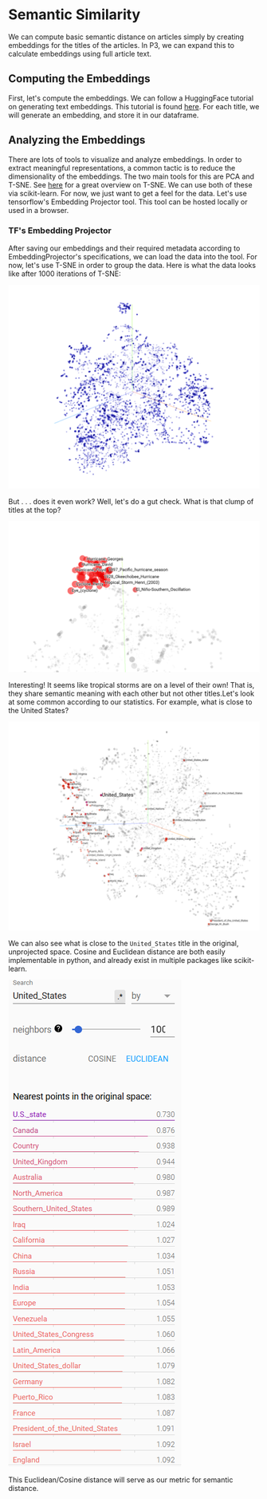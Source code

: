 # Semantic Similarity

We can compute basic semantic distance on articles simply by creating embeddings for the titles of the articles. In P3, we can expand this to calculate embeddings using full article text. 

## Computing the Embeddings

First, let's compute the embeddings. We can follow a HuggingFace tutorial on generating text embeddings. This tutorial is found [here](https://huggingface.co/blog/getting-started-with-embeddings). For each title, we will generate an embedding, and store it in our dataframe.

## Analyzing the Embeddings

There are lots of tools to visualize and analyze embeddings. In order to extract meaningful representations, a common tactic is to reduce the dimensionality of the embeddings. The two main tools for this are PCA and T-SNE. 
See [here](https://distill.pub/2016/misread-tsne/) for a great overview on T-SNE.
We can use both of these via scikit-learn. For now, we just want to get a feel for the data. Let's use tensorflow's Embedding Projector tool. This tool can be hosted locally or used in a browser. 

### TF's Embedding Projector

After saving our embeddings and their required metadata according to EmbeddingProjector's specifications, we can load the data into the tool. For now, let's use T-SNE in order to group the data. Here is what the data looks like after 1000 iterations of T-SNE:

![Default projections](Figures/default_1000_tsne.png)

But . . . does it even work? Well, let's do a gut check. What is that clump of titles at the top?

![Tropical Storms](Figures/tropical_storms.png)

Interesting! It seems like tropical storms are on a level of their own! That is, they share semantic meaning with each other but not other titles.Let's look at some common according to our statistics. For example, what is close to the United States?

![US TSNE](Figures/UnitedStates_TSNE.png)

We can also see what is close to the `United_States` title in the original, unprojected space. Cosine and Euclidean distance are both easily implementable in python, and already exist in multiple packages like scikit-learn.

![US Nearest](Figures/US_Nearest.png)

This Euclidean/Cosine distance will serve as our metric for semantic distance.